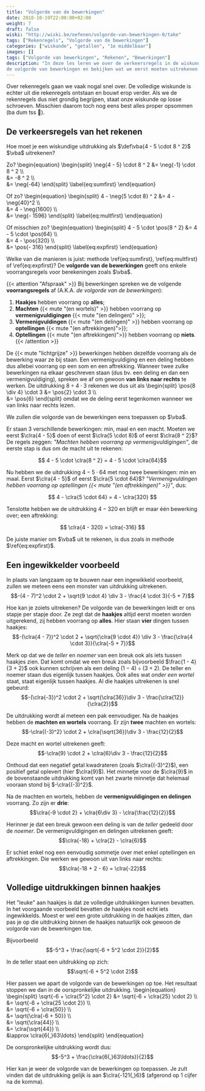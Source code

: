 ```yaml
---
title: "Volgorde van de bewerkingen"
date: 2018-10-19T22:00:00+02:00
weight: 7
draft: false
wiski: "http://wiski.be/oefenen/volgorde-van-bewerkingen-0/take"
tags: ["Rekenregels", "Volgorde van de bewerkingen"]
categories: ["wiskunde", "getallen", "1e middelbaar"]
images: []
tags: ["Volgorde van bewerkingen", "Rekenen", "Bewerkingen"]
description: "In deze les leren we over de verkeersregels in de wiskunde. We leren
de volgorde van bewerkingen en bekijken wat we eerst moeten uitrekenen."
---
```

Over rekenregels gaan we vaak nogal snel over. De volledige wiskunde is echter
uit die rekenregels ontstaan en bouwt erop verder. Als we de rekenregels dus
niet grondig begrijpen, staat onze wiskunde op losse schroeven. Misschien
daarom toch nog eens best alles proper opsommen (ba dum tss :drum:).

## De verkeersregels van het rekenen
Hoe moet je een wiskundige uitdrukking als
$\def\vba{4 - 5 \cdot 8 ^ 2}$
$\vba$
uitrekenen?

Zo?
\begin{equation}
    \begin{split}
        \neg{4 - 5} \cdot 8 ^ 2
        &= \neg{-1} \cdot 8 ^ 2 \\\\\
        &= -8 ^ 2 \\\\\
        &= \neg{-64}
    \end{split}
    \label{eq:sumfirst}
\end{equation}

Of zo?
\begin{equation}
    \begin{split}
        4 - \neg{5 \cdot 8} ^ 2
        &= 4 - \neg{40}^2 \\\\\
        &= 4 - \neg{1600} \\\\\
        &= \neg{- 1596}
    \end{split}
    \label{eq:multfirst}
\end{equation}

 Of misschien zo?
\begin{equation}
    \begin{split}
        4 - 5 \cdot \pos{8 ^ 2}
        &= 4 - 5 \cdot \pos{64} \\\\\
        &= 4 - \pos{320} \\\\\
        &= \pos{- 316}
    \end{split}
    \label{eq:expfirst}
\end{equation}

Welke van die manieren is juist: methode \ref{eq:sumfirst}, \ref{eq:multfirst} of
\ref{eq:expfirst}? De **volgorde van de bewerkingen** geeft ons enkele
voorrangsregels voor berekeningen zoals $\vba$.

{{< attention "Afspraak" >}}
Bij bewerkingen spreken we de volgende **voorrangsregels** af (A.K.A. *de
volgorde van de bewerkingen*):

1. **Haakjes** hebben voorrang op **alles**;
2. **Machten** {{< mute "(en wortels)" >}} hebben voorrang op
**vermenigvuldigingen** {{< mute "(en delingen)" >}};
3. **Vermenigvuldingen** {{< mute "(en delingen)" >}} hebben voorrang op
   **optellingen** {{< mute "(en aftrekkingen)">}};
4. **Optellingen** {{< mute "(en aftrekkingen)">}} hebben voorrang op **niets**.
{{< /attention >}}

De {{< mute "lichtgrijze" >}} bewerkingen hebben dezelfde voorrang als de
bewerking waar ze bij staan. Een vermenigvuldiging en een deling hebben dus
allebei voorrang op een som en een aftrekking. Wanneer twee zulke bewerkingen
na elkaar geschreven staan (dus bv. een deling en dan een vermenigvuldiging),
spreken we af om gewoon **van links naar rechts** te werken.
De uitdrukking $8 \div 4 \cdot 3$ rekenen we dus uit als
\begin{split}
    \pos{8 \div 4} \cdot 3
    &= \pos{2} \cdot 3 \\\\\
    &= \pos{6}
\end{split}
omdat we de deling eerst tegenkomen wanneer we van links naar rechts lezen.

We zullen die volgorde van de bewerkingen eens toepassen op $\vba$.

Er staan $3$ verschillende bewerkingen: min, maal en een macht. Moeten we eerst
$\clra{4 - 5}$ doen of eerst $\clra{5 \cdot 8}$ of eerst $\clra{8 ^ 2}$? De
regels zeggen: *"Machten hebben
voorrang op vermenigvuldigingen"*, de eerste stap is dus om de macht uit te rekenen:

$$ 4 - 5 \cdot \clra{8 ^ 2} = 4 - 5 \cdot \clra{64}$$

Nu hebben we de uitdrukking $4 - 5 \cdot 64$ met nog twee bewerkingen:
min en maal. Eerst $\clra{4 - 5}$ of eerst $\clra{5 \cdot 64}$?
*"Vermenigvuldingen hebben voorrang op optellingen {{< mute "(en aftrekkingen)" >}}"*, dus:

$$ 4 - \clra{5 \cdot 64} = 4 - \clra{320} $$

Tenslotte hebben we de uitdrukking $4 - 320$ en blijft er maar één
bewerking over; een aftrekking:

$$ \clra{4 - 320} = \clra{-316} $$

De juiste manier om $\vba$ uit te rekenen, is dus zoals in methode
$\ref{eq:expfirst}$.

## Een ingewikkelder voorbeeld
In plaats van langzaam op te bouwen naar een ingewikkeld voorbeeld, zullen we
meteen eens een monster van uitdrukking uitrekenen.
$$-(4 - 7)^2 \cdot 2 + \sqrt{9 \cdot 4} \div 3 - \frac{4 \cdot 3}{-5 + 7}$$

Hoe kan je zoiets uitrekenen? De volgorde van de bewerkingen leidt er ons
stapje per stapje door. Ze zegt dat de **haakjes** altijd eerst moeten worden
uitgerekend, zij hebben voorrang op **alles**. Hier staan **vier** dingen tussen haakjes:
$$-(\clra{4 - 7})^2 \cdot 2 + \sqrt{\clra{9 \cdot 4}} \div 3 - \frac{\clra{4 \cdot 3}}{\clra{-5 + 7}}$$

Merk op dat we de *teller* en *noemer* van een breuk ook als iets tussen haakjes zien. Dat
komt omdat we een breuk zoals bijvoorbeeld $\frac{1 - 4}{3 + 2}$ ook kunnen schrijven als
een deling $(1 - 4) \div (3 + 2)$. De teller en noemer staan dus eigenlijk tussen haakjes. Ook alles wat *onder een wortel* staat, staat eigenlijk tussen haakjes.
Al die haakjes uitrekenen is snel gebeurd:
$$-(\clra{-3})^2 \cdot 2 + \sqrt{\clra{36}}\div 3 - \frac{\clra{12}}{\clra{2}}$$

De uitdrukking wordt al meteen een pak eenvoudiger. Na de haakjes hebben de
**machten en wortels** voorrang. Er zijn **twee** machten en wortels:
$$-\clra{(-3)^2} \cdot 2 + \clra{\sqrt{36}}\div 3 - \frac{12}{2}$$

Deze macht en wortel uitrekenen geeft:
$$-\clra{9} \cdot 2 + \clra{6}\div 3 - \frac{12}{2}$$

Onthoud dat een negatief getal kwadrateren (zoals $\clra{(-3)^2}$), een
positief getal oplevert (hier $\clra{9}$). Het minnetje voor de $\clra{9}$ in
de bovenstaande uitdrukking komt van het zwarte minnetje dat helemaal vooraan stond
bij $-\clra{(-3)^2}$.

Na de machten en wortels, hebben de **vermenigvuldigingen en delingen**
voorrang. Zo zijn er **drie**:
$$\clra{-9 \cdot 2} + \clra{6\div 3} - \clra{\frac{12}{2}}$$

Herinner je dat een breuk gewoon een deling is van de *teller* gedeeld door de
*noemer*. De vermenigvuldigingen en delingen uitrekenen geeft:
$$\clra{-18} + \clra{2} - \clra{6}$$

Er schiet enkel nog een eenvoudig sommetje over met enkel optellingen en
aftrekkingen. Die werken we gewoon uit van links naar rechts:
$$\clra{-18 + 2 - 6} = \clra{-22}$$

## Volledige uitdrukkingen binnen haakjes
Het "leuke" aan haakjes is dat ze volledige uitdrukkingen kunnen bevatten. In
het voorgaande voorbeeld bevatten de haakjes nooit echt iets ingewikkelds.
Moest er wel een grote uitdrukking in de haakjes zitten, dan pas je op die
uitdrukking binnen de haakjes natuurlijk ook gewoon de volgorde van de
bewerkingen toe.

Bijvoorbeeld
$$-5^3 + \frac{\sqrt{-6 + 5^2 \cdot 2}}{2}$$

In de teller staat een uitdrukking op zich:
$$\sqrt{-6 + 5^2 \cdot 2}$$

Hier passen we apart de volgorde van de bewerkingen op toe. Het resultaat
stoppen we dan in de oorspronkelijke uitdrukking.
\begin{equation}
    \begin{split}
        \sqrt{-6 + \clra{5^2} \cdot 2}
        &= \sqrt{-6 + \clra{25} \cdot 2} \\\\\
        &= \sqrt{-6 + \clra{25 \cdot 2}} \\\\\
        &= \sqrt{-6 + \clra{50}} \\\\\
        &= \sqrt{\clra{-6 + 50}} \\\\\
        &= \sqrt{\clra{44}} \\\\\
        &= \clra{\sqrt{44}} \\\\\
        &\approx \clra{6{,}63\ldots}
    \end{split}
\end{equation}

De oorspronkelijke uitdrukking wordt dus:
$$-5^3 + \frac{\clra{6{,}63\ldots}}{2}$$

Hier kan je weer de volgorde van de bewerkingen op toepassen. Je zult vinden
dat de uitdrukking gelijk is aan $\clra{-121{,}6}$ (afgerond op 1 cijfer na de
komma).
